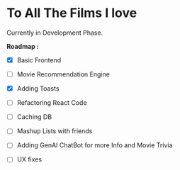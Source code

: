 # To All The Films I love

Currently in Development Phase.

**Roadmap :**
 - [x] Basic Frontend
 - [ ] Movie Recommendation Engine
 - [x] Adding Toasts
 - [ ] Refactoring React Code
 - [ ] Caching DB
 - [ ] Mashup Lists with friends
 - [ ] Adding GenAI ChatBot for more Info and Movie Trivia
 - [ ] UX fixes

 

